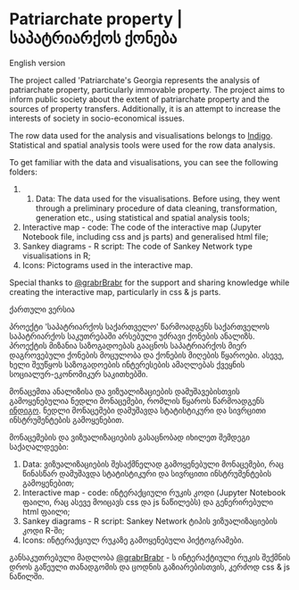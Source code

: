 # Patriarchate property | საპატრიარქოს ქონება

English version

The project called 'Patriarchate's Georgia represents the analysis of patriarchate property, particularly immovable property. The project aims to inform public society about the extent of patriarchate property and the sources of property transfers. Additionally, it is an attempt to increase the interests of society in socio-economical issues.

The row data used for the analysis and visualisations belongs to [Indigo](https://toc.ge/map/ka). Statistical and spatial analysis tools were used for the row data analysis. 

To get familiar with the data and visualisations, you can see the following folders:
1. 1. Data: The data used for the visualisations. Before using, they went through a preliminary procedure of data cleaning, transformation, generation etc., using statistical and spatial analysis tools;
2. Interactive map - code: The code of the interactive map (Jupyter Notebook file, including css and js parts) and generalised html file;
3. Sankey diagrams - R script: The code of Sankey Network type visualisations in R;
4. Icons: Pictograms used in the interactive map.

Special thanks to [@grabrBrabr](https://github.com/grabrBrabr) for the support and sharing knowledge while creating the interactive map, particularly in css & js parts.



ქართული ვერსია

პროექტი 'საპატრიარქოს საქართველო' წარმოადგენს საქართველოს საპატრიარქოს საკუთრებაში არსებული უძრავი ქონების ანალიზს. პროექტის მიზანია საზოგადოებას გააცნოს საპატრიარქოს მიერ დაგროვებული ქონების მოცულობა და ქონების მიღების წყაროები. ასევე, ხელი შეუწყოს საზოგადოების ინტერესების ამაღლებას ქვეყნის სოციალურ-ეკონომიკურ საკითხებში.

მონაცემთა ანალიზისა და ვიზუალიზაციების დამუშავებისთვის გამოყენებულია ნედლი მონაცემები, რომლის წყაროს წარმოადგენს [ინდიგო](https://toc.ge/map/ka). ნედლი მონაცემები დამუშავდა სტატისტიკური და სივრცითი ინსტრუმენტების გამოყენებით.

მონაცემების და ვიზუალიზაციების გასაცნობად იხილეთ შემდეგი საქაღალდეები:
1. Data: ვიზუალიზაციების შესაქმნელად გამოყენებული მონაცემები, რაც წინასწარ დამუშავდა სტატისტიკური და სივრცითი ინსტრუმენტების გამოყენებით;
2. Interactive map - code: ინტერაქციული რუკის კოდი (Jupyter Notebook ფაილი, რაც ასევე მოიცავს css და js ნაწილებს) და გენერირებული html ფაილი;
3. Sankey diagrams - R script: Sankey Network ტიპის ვიზუალიზაციების კოდი R-ში;
4. Icons: ინტერაქციულ რუკაზე გამოყენებული პიქტოგრამები.

განსაკუთრებული მადლობა [@grabrBrabr](https://github.com/grabrBrabr) - ს ინტერაქტიული რუკის შექმნის დროს გაწეული თანადგომის და ცოდნის გაზიარებისთვის, კერძოდ css & js ნაწილში.
